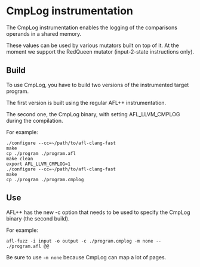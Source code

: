 # CmpLog instrumentation

The CmpLog instrumentation enables the logging of the comparisons operands in a
shared memory.

These values can be used by various mutators built on top of it.
At the moment we support the RedQueen mutator (input-2-state instructions only).

## Build

To use CmpLog, you have to build two versions of the instrumented target
program.

The first version is built using the regular AFL++ instrumentation.

The second one, the CmpLog binary, with setting AFL_LLVM_CMPLOG during the compilation.

For example:

```
./configure --cc=~/path/to/afl-clang-fast
make
cp ./program ./program.afl
make clean
export AFL_LLVM_CMPLOG=1
./configure --cc=~/path/to/afl-clang-fast
make
cp ./program ./program.cmplog
```

## Use

AFL++ has the new -c option that needs to be used to specify the CmpLog binary (the second
build).

For example:

```
afl-fuzz -i input -o output -c ./program.cmplog -m none -- ./program.afl @@
```

Be sure to use `-m none` because CmpLog can map a lot of pages.
